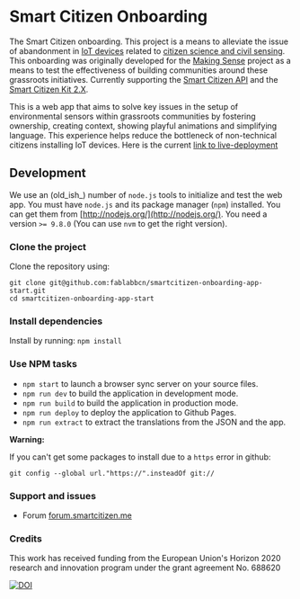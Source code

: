 # Smart Citizen Onboarding

The Smart Citizen onboarding. This project is a means to alleviate the issue of abandonment in [IoT devices](https://en.wikipedia.org/wiki/Internet_of_things) related to [citizen science and civil sensing](https://en.wikipedia.org/wiki/Citizen_science). This onboarding was originally developed for the [Making Sense](http://making-sense.eu/) project as a means to test the effectiveness of building communities around these grassroots initiatives. Currently supporting the [Smart Citizen API](https://github.com/fablabbcn/smartcitizen-api) and the [Smart Citizen Kit 2.X](https://github.com/fablabbcn/smart-citizen-kit-21).

This is a web app that aims to solve key issues in the setup of environmental sensors within grassroots communities by fostering ownership, creating context, showing playful animations and simplifying language. This experience helps reduce the bottleneck of non-technical citizens installing IoT devices. Here is the current [link to live-deployment](https://start.smartcitizen.me/)

## Development

We use an (old_ish_) number of `node.js` tools to initialize and test the web app. You must have `node.js` and its package manager (`npm`) installed. 
You can get them from [http://nodejs.org/](http://nodejs.org/). You need a version `>= 9.8.0` (You can use `nvm` to get the right version).

### Clone the project

Clone the repository using:

```
git clone git@github.com:fablabbcn/smartcitizen-onboarding-app-start.git
cd smartcitizen-onboarding-app-start
```

### Install dependencies

Install by running: `npm install`

### Use NPM tasks

* `npm start` to launch a browser sync server on your source files.
* `npm run dev` to build the application in development mode.
* `npm run build` to build the application in production mode.
* `npm run deploy` to deploy the application to Github Pages.
* `npm run extract` to extract the translations from the JSON and the app.

**Warning:**

If you can't get some packages to install due to a `https` error in github:

```
git config --global url."https://".insteadOf git://
```

### Support and issues

* Forum [forum.smartcitizen.me](http://forum.smartcitizen.me)

### Credits

This work has received funding from the European Union's Horizon 2020 research and innovation program under the grant agreement No. 688620

[![DOI](https://zenodo.org/badge/74163605.svg)](https://zenodo.org/badge/latestdoi/74163605)
